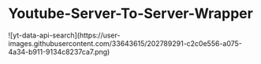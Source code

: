 <h1>Youtube-Server-To-Server-Wrapper</h1>
![yt-data-api-search](https://user-images.githubusercontent.com/33643615/202789291-c2c0e556-a075-4a34-b911-9134c8237ca7.png)
